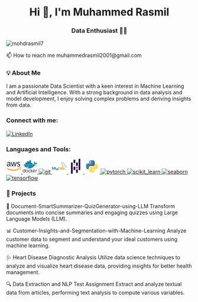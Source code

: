 <h1 align="center">Hi 👋, I'm Muhammed Rasmil</h1>
<h3 align="center">Data Enthusiast 🧑‍💻</h3>
<p align="left"> <img src="https://komarev.com/ghpvc/?username=mohdrasmil7&label=Profile%20views&color=0e75b6&style=flat" alt="mohdrasmil7" /> </p>
📫 How to reach me muhammedrasmil2001@gmail.com


<h3>💡 About Me </h3>

I am a passionate Data Scientist with a keen interest in Machine Learning and Artificial Intelligence. With a strong background in data analysis and model development, I enjoy solving complex problems and deriving insights from data.


<h3 align="left">Connect with me:</h3>
<p align="left">
<a href="https://www.linkedin.com/in/muhammed-rasmil-ch-182142229/" target="blank"><img align="center" src="https://raw.githubusercontent.com/rahuldkjain/github-profile-readme-generator/master/src/images/icons/Social/linked-in-alt.svg" alt="LinkedIn" height="30" width="40" /></a>
</p>
<h3 align="left">Languages and Tools:</h3>
<p align="left">
  <a href="https://aws.amazon.com" target="_blank" rel="noreferrer">
    <img src="https://raw.githubusercontent.com/devicons/devicon/master/icons/amazonwebservices/amazonwebservices-original-wordmark.svg" alt="aws" width="40" height="40"/>
  </a> 
  <a href="https://www.docker.com/" target="_blank" rel="noreferrer">
    <img src="https://raw.githubusercontent.com/devicons/devicon/master/icons/docker/docker-original-wordmark.svg" alt="docker" width="40" height="40"/>
  </a>
  <a href="https://git-scm.com/" target="_blank" rel="noreferrer">
    <img src="https://www.vectorlogo.zone/logos/git-scm/git-scm-icon.svg" alt="git" width="40" height="40"/>
  </a>
  <a href="https://www.mysql.com/" target="_blank" rel="noreferrer">
    <img src="https://raw.githubusercontent.com/devicons/devicon/master/icons/mysql/mysql-original-wordmark.svg" alt="mysql" width="40" height="40"/>
  </a>
  <a href="https://pandas.pydata.org/" target="_blank" rel="noreferrer">
    <img src="https://raw.githubusercontent.com/devicons/devicon/2ae2a900d2f041da66e950e4d48052658d850630/icons/pandas/pandas-original.svg" alt="pandas" width="40" height="40"/>
  </a> 
  <a href="https://www.python.org" target="_blank" rel="noreferrer">
    <img src="https://raw.githubusercontent.com/devicons/devicon/master/icons/python/python-original.svg" alt="python" width="40" height="40"/>
  </a>
  <a href="https://pytorch.org/" target="_blank" rel="noreferrer">
    <img src="https://www.vectorlogo.zone/logos/pytorch/pytorch-icon.svg" alt="pytorch" width="40" height="40"/>
  </a>
  <a href="https://scikit-learn.org/" target="_blank" rel="noreferrer">
    <img src="https://upload.wikimedia.org/wikipedia/commons/0/05/Scikit_learn_logo_small.svg" alt="scikit_learn" width="40" height="40"/>
  </a>
  <a href="https://seaborn.pydata.org/" target="_blank" rel="noreferrer">
    <img src="https://seaborn.pydata.org/_images/logo-mark-lightbg.svg" alt="seaborn" width="40" height="40"/>
  </a>
  <a href="https://www.tensorflow.org" target="_blank" rel="noreferrer">
    <img src="https://www.vectorlogo.zone/logos/tensorflow/tensorflow-icon.svg" alt="tensorflow" width="40" height="40"/>
  </a>
</p>
<h3>🔭 Projects</h3>

📄 Document-SmartSummarizer-QuizGenerator-using-LLM
Transform documents into concise summaries and engaging quizzes using Large Language Models (LLM).

📊 Customer-Insights-and-Segmentation-with-Machine-Learning
Analyze customer data to segment and understand your ideal customers using machine learning.

🩺 Heart Disease Diagnostic Analysis
Utilize data science techniques to analyze and visualize heart disease data, providing insights for better health management.

🔍 Data Extraction and NLP Test Assignment
Extract and analyze textual data from articles, performing text analysis to compute various variables.
